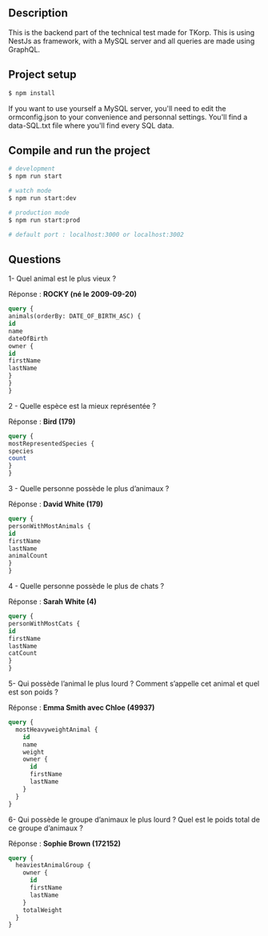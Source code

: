 ## Description

This is the backend part of the technical test made for TKorp. This is using NestJs as framework, with a MySQL server and all queries are made using GraphQL. 

## Project setup

```bash
$ npm install
```

If you want to use yourself a MySQL server, you'll need to edit the ormconfig.json to your convenience and personnal settings. You'll find a data-SQL.txt file where you'll find every SQL data.


## Compile and run the project

```bash
# development
$ npm run start

# watch mode
$ npm run start:dev 

# production mode
$ npm run start:prod

# default port : localhost:3000 or localhost:3002

```

## Questions

1- Quel animal est le plus vieux ?

Réponse : **ROCKY (né le 2009-09-20)**

```sql
query {
animals(orderBy: DATE_OF_BIRTH_ASC) {
id
name
dateOfBirth
owner {
id
firstName
lastName
}
}
}
```
2 - Quelle espèce est la mieux représentée ? 

Réponse : **Bird (179)**

```sql
query {
mostRepresentedSpecies {
species
count
}
}
```
3 - Quelle personne possède le plus d’animaux ? 

Réponse : **David White (179)**

```sql
query {
personWithMostAnimals {
id
firstName
lastName
animalCount
}
}
```
4 - Quelle personne possède le plus de chats ? 

Réponse : **Sarah White (4)**


```sql
query {
personWithMostCats {
id
firstName
lastName
catCount
}
}
```
5- Qui possède l’animal le plus lourd ? Comment s’appelle cet animal et quel est
son poids ?

Réponse : **Emma Smith avec Chloe (49937)**


```sql
query {
  mostHeavyweightAnimal {
    id
    name
    weight
    owner {
      id
      firstName
      lastName
    }
  }
}
```
6- Qui possède le groupe d’animaux le plus lourd ? Quel est le poids total de ce
groupe d’animaux ? 

Réponse : **Sophie Brown (172152)**


```sql
query {
  heaviestAnimalGroup {
    owner {
      id
      firstName
      lastName
    }
    totalWeight
  }
}
```
